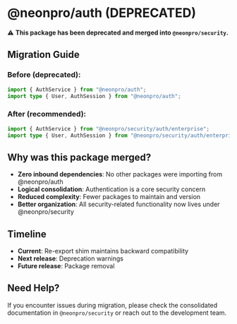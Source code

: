 # @neonpro/auth (DEPRECATED)

⚠️ **This package has been deprecated and merged into `@neonpro/security`.**

## Migration Guide

### Before (deprecated):
```typescript
import { AuthService } from "@neonpro/auth";
import type { User, AuthSession } from "@neonpro/auth";
```

### After (recommended):
```typescript
import { AuthService } from "@neonpro/security/auth/enterprise";
import type { User, AuthSession } from "@neonpro/security/auth/enterprise";
```

## Why was this package merged?

- **Zero inbound dependencies**: No other packages were importing from @neonpro/auth
- **Logical consolidation**: Authentication is a core security concern
- **Reduced complexity**: Fewer packages to maintain and version
- **Better organization**: All security-related functionality now lives under @neonpro/security

## Timeline

- **Current**: Re-export shim maintains backward compatibility
- **Next release**: Deprecation warnings
- **Future release**: Package removal

## Need Help?

If you encounter issues during migration, please check the consolidated documentation in `@neonpro/security` or reach out to the development team.